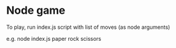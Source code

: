 # Node game

To play, run index.js script with list of moves (as node arguments)

e.g.
node index.js paper rock scissors
